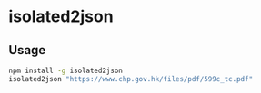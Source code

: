 # isolated2json

## Usage

```bash
npm install -g isolated2json
isolated2json "https://www.chp.gov.hk/files/pdf/599c_tc.pdf"
```
